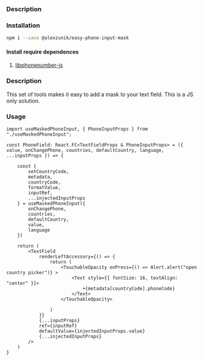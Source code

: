 ### Description



### Installation

```sh
npm i --save @alexzunik/easy-phone-input-mask
```


#### Install require dependences

1. [libphonenumber-js](https://www.npmjs.com/package/libphonenumber-js)

### Description

This set of tools makes it easy to add a mask to your text field. This is a JS only solution.

### Usage

```
import useMaskedPhoneInput, { PhoneInputProps } from "./useMaskedPhoneInput";

const PhoneField: React.FC<TextFieldProps & PhoneInputProps> = ({ value, onChangePhone, countries, defaultCountry, language, ...inputProps }) => {

    const {
        setCountryCode,
        metadata,
        countryCode,
        formatValue,
        inputRef,
        ...injectedInputProps
    } = useMaskedPhoneInput({
        onChangePhone,
        countries,
        defaultCountry,
        value,
        language
    })

    return (
        <TextField
            renderLeftAccessory={() => {
                return (
                    <TouchableOpacity onPress={() => Alert.alert("open country picker")} >
                        <Text style={{ fontSize: 16, textAlign: "center" }}>
                            +{metadata[countryCode].phoneCode}
                        </Text>
                    </TouchableOpacity>

                )
            }}
            {...inputProps}
            ref={inputRef}
            defaultValue={injectedInputProps.value}
            {...injectedInputProps}
        />
    )
}
```
